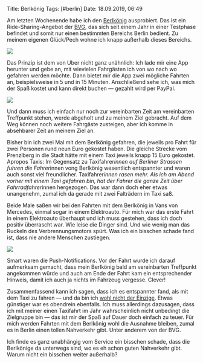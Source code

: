 Title: Berlkönig
Tags: [#berlin]
Date: 18.09.2019, 06:49

Am letzten Wochenende habe ich den [Berlkönig](https://www.berlkoenig.de) ausprobiert. Das ist ein Ride-Sharing-Angebot der [BVG](https://de.wikipedia.org/wiki/Berliner_Verkehrsbetriebe), das sich seit einem Jahr in einer Testphase befindet und somit nur einen bestimmten Bereichs Berlin bedient. Zu meinem eigenen Glück/Pech wohne ich knapp außerhalb dieses Bereichs.

![](Berlkoenig_Gebiet.PNG)

Das Prinzip ist dem von Uber nicht ganz unähnlich: Ich lade mir eine App herunter und gebe an, mit wievielen Fahrgästen ich von wo nach wo gefahren werden möchte. Dann bietet mir die App zwei mögliche Fahrten an, beispielsweise in 5 und in 15 Minuten. Anschließend sehe ich, was mich der Spaß kostet und kann direkt buchen — gezahlt wird per PayPal. 

![](Berlkoenig_Fahrt.PNG)

Und dann muss ich einfach nur noch zur vereinbarten Zeit am vereinbarten Treffpunkt stehen, werde abgeholt und zu meinem Ziel gebracht. Auf dem Weg können noch weitere Fahrgäste zusteigen, aber ich komme in absehbarer Zeit an meinem Ziel an.

Bisher bin ich zwei Mal mit dem Berlkönig gefahren, die jeweils pro Fahrt für zwei Personen rund neun Euro gekostet haben. Die gleiche Strecke vom Prenzlberg in die Stadt hätte mit einem Taxi jeweils knapp 15 Euro gekostet. Apropos Taxis: Im Gegensatz zu Taxifahrer*innen auf Berliner Strassen fuhren die Fahrer*innen vong Berlkönig wesentlich entspannter und waren auch sonst viel freundlicher. Taxifahrer*innen rasen mehr. Als ich am Abend vorher mit einem Taxi gefahren bin, hat der Fahrer die ganze Zeit über Fahrradfahrer*innen hergezogen. Das war dann doch eher etwas unangenehm, zumal ich da gerade mit zwei Falträdern im Taxi saß.

Beide Male saßen wir bei den Fahrten mit dem Berlkönig in Vans von Mercedes, einmal sogar in einem Elektroauto. Für mich war das erste Fahrt in einem Elektroauto überhaupt und ich muss gestehen, dass ich doch positiv überrascht war. Wie leise die Dinger sind. Und wie wenig man das Ruckeln des Verbrennungsmotors spürt. Was ich ein bisschen schade fand ist, dass nie andere Menschen zustiegen.

![](Berlkoenig_Notifications.PNG)

Smart waren die Push-Notifications. Vor der Fahrt wurde ich darauf aufmerksam gemacht, dass mein Berlkönig bald am vereinbarten Treffpunkt angekommen würde und auch am Ende der Fahrt kam ein entsprechender Hinweis, damit ich auch ja nichts im Fahrzeug vergesse. Clever!

Zusammenfassend kann ich sagen, dass ich es entspannter fand, als mit dem Taxi zu fahren — und da bin ich [wohl nicht der Einzige](https://twitter.com/GillyBerlin/status/1173690319759712258). Etwas günstiger war es obendrein ebenfalls. Ich muss allerdings dazusagen, dass ich mit meiner einen Taxifahrt im Jahr wahrscheinlich nicht unbedingt die Zielgruppe bin — das ist mir der Spaß auf Dauer doch einfach zu teuer. Für mich werden Fahrten mit dem Berlkönig wohl die Ausnahme bleiben, zumal es in Berlin einen tollen Nahverkehr gibt. Unter anderem von der BVG.

Ich finde es ganz unabhängig vom Service ein bisschen schade, dass die Berlkönige da unterwegs sind, wo es eh schon guten Nahverkehr gibt. Warum nicht ein bisschen weiter außerhalb?